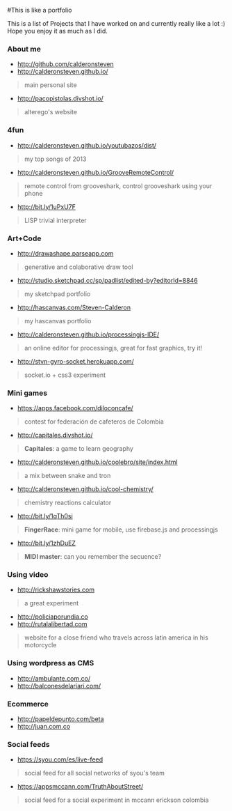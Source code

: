 #This is like a portfolio

This is a list of Projects that I have worked on and currently really like a lot :) Hope you enjoy it as much as I did.

### About me
- http://github.com/calderonsteven
- http://calderonsteven.github.io/
> main personal site
- http://pacopistolas.divshot.io/
> alterego's website

### 4fun
- http://calderonsteven.github.io/youtubazos/dist/
> my top songs of 2013
- http://calderonsteven.github.io/GrooveRemoteControl/
> remote control from grooveshark, control grooveshark using your phone
- http://bit.ly/1uPxU7F
> LISP trivial interpreter

### Art+Code
- http://drawashape.parseapp.com
> generative and colaborative draw tool
- http://studio.sketchpad.cc/sp/padlist/edited-by?editorId=8846
> my sketchpad portfolio
- http://hascanvas.com/Steven-Calderon
> my hascanvas portfolio
- http://calderonsteven.github.io/processingjs-IDE/
> an online editor for processingjs, great for fast graphics, try it!
- http://stvn-gyro-socket.herokuapp.com/
> socket.io + css3 experiment

### Mini games
- https://apps.facebook.com/diloconcafe/
> contest for federación de cafeteros de Colombia
- http://capitales.divshot.io/
> **Capitales**:  a game to learn geography
- http://calderonsteven.github.io/coolebro/site/index.html
> a mix between snake and tron 
- http://calderonsteven.github.io/cool-chemistry/
> chemistry reactions calculator
- http://bit.ly/1qTh0si
> **FingerRace**: mini game for mobile, use firebase.js and processingjs
- http://bit.ly/1zhDuEZ
> **MIDI master**: can you remember the secuence?

### Using video
- http://rickshawstories.com
> a great experiment 
- http://policiaporundia.co
- http://rutalalibertad.com
> website for a close friend who travels across latin america in his motorcycle

### Using wordpress as CMS
- http://ambulante.com.co/
- http://balconesdelariari.com/

### Ecommerce
- http://papeldepunto.com/beta
- http://juan.com.co

### Social feeds
- https://syou.com/es/live-feed 
> social feed for all social networks of syou's team
- https://appsmccann.com/TruthAboutStreet/
> social feed for a social experiment in mccann erickson colombia


